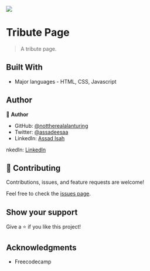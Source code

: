![](https://img.shields.io/badge/Microverse-blueviolet)

# Tribute Page

> A tribute page.

## Built With

- Major languages - HTML, CSS, Javascript

## Author

👤 **Author**

- GitHub: [@nottherealalanturing](https://github.com/nottherealalanturing)
- Twitter: [@assadeesaa](https://twitter.com/assadeesaa)
- LinkedIn: [Assad Isah](https://linkedin.com/in/assadisah)

nkedIn: [LinkedIn](https://linkedin.com/in/linkedinhandle)

## 🤝 Contributing

Contributions, issues, and feature requests are welcome!

Feel free to check the [issues page](../../issues/).

## Show your support

Give a ⭐️ if you like this project!

## Acknowledgments

- Freecodecamp
